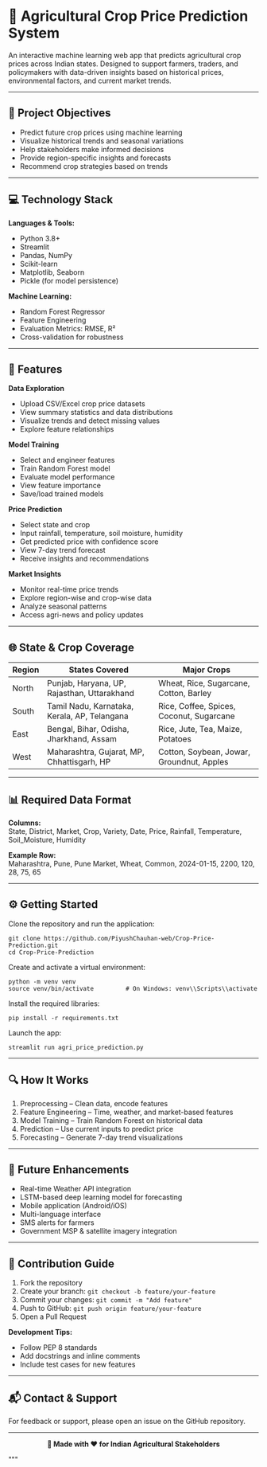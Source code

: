 # 🌾 Agricultural Crop Price Prediction System

An interactive machine learning web app that predicts agricultural crop prices across Indian states. Designed to support farmers, traders, and policymakers with data-driven insights based on historical prices, environmental factors, and current market trends.

---

## 📌 Project Objectives

- Predict future crop prices using machine learning  
- Visualize historical trends and seasonal variations  
- Help stakeholders make informed decisions  
- Provide region-specific insights and forecasts  
- Recommend crop strategies based on trends

---

## 💻 Technology Stack

**Languages & Tools:**  
- Python 3.8+  
- Streamlit  
- Pandas, NumPy  
- Scikit-learn  
- Matplotlib, Seaborn  
- Pickle (for model persistence)

**Machine Learning:**  
- Random Forest Regressor  
- Feature Engineering  
- Evaluation Metrics: RMSE, R²  
- Cross-validation for robustness

---

## 🚀 Features

**Data Exploration**  
- Upload CSV/Excel crop price datasets  
- View summary statistics and data distributions  
- Visualize trends and detect missing values  
- Explore feature relationships  

**Model Training**  
- Select and engineer features  
- Train Random Forest model  
- Evaluate model performance  
- View feature importance  
- Save/load trained models  

**Price Prediction**  
- Select state and crop  
- Input rainfall, temperature, soil moisture, humidity  
- Get predicted price with confidence score  
- View 7-day trend forecast  
- Receive insights and recommendations  

**Market Insights**  
- Monitor real-time price trends  
- Explore region-wise and crop-wise data  
- Analyze seasonal patterns  
- Access agri-news and policy updates  

---

## 🌐 State & Crop Coverage

| Region  | States Covered  | Major Crops |
|---------|------------------|-------------|
| North   | Punjab, Haryana, UP, Rajasthan, Uttarakhand | Wheat, Rice, Sugarcane, Cotton, Barley |
| South   | Tamil Nadu, Karnataka, Kerala, AP, Telangana | Rice, Coffee, Spices, Coconut, Sugarcane |
| East    | Bengal, Bihar, Odisha, Jharkhand, Assam | Rice, Jute, Tea, Maize, Potatoes |
| West    | Maharashtra, Gujarat, MP, Chhattisgarh, HP | Cotton, Soybean, Jowar, Groundnut, Apples |

---

## 📊 Required Data Format

**Columns:**  
State, District, Market, Crop, Variety, Date, Price, Rainfall, Temperature, Soil_Moisture, Humidity

**Example Row:**  
Maharashtra, Pune, Pune Market, Wheat, Common, 2024-01-15, 2200, 120, 28, 75, 65

---

## ⚙️ Getting Started

Clone the repository and run the application:

    git clone https://github.com/PiyushChauhan-web/Crop-Price-Prediction.git
    cd Crop-Price-Prediction

Create and activate a virtual environment:

    python -m venv venv
    source venv/bin/activate         # On Windows: venv\\Scripts\\activate

Install the required libraries:

    pip install -r requirements.txt

Launch the app:

    streamlit run agri_price_prediction.py

---

## 🔍 How It Works

1. Preprocessing – Clean data, encode features  
2. Feature Engineering – Time, weather, and market-based features  
3. Model Training – Train Random Forest on historical data  
4. Prediction – Use current inputs to predict price  
5. Forecasting – Generate 7-day trend visualizations  

---

## 🔮 Future Enhancements

- Real-time Weather API integration  
- LSTM-based deep learning model for forecasting  
- Mobile application (Android/iOS)  
- Multi-language interface  
- SMS alerts for farmers  
- Government MSP & satellite imagery integration  

---

## 🤝 Contribution Guide

1. Fork the repository  
2. Create your branch: `git checkout -b feature/your-feature`  
3. Commit your changes: `git commit -m "Add feature"`  
4. Push to GitHub: `git push origin feature/your-feature`  
5. Open a Pull Request  

**Development Tips:**  
- Follow PEP 8 standards  
- Add docstrings and inline comments  
- Include test cases for new features  

---

## 📬 Contact & Support

For feedback or support, please open an issue on the GitHub repository.

---

<p align="center"><b>🚜 Made with ❤️ for Indian Agricultural Stakeholders</b></p>
"""
